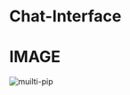 # Chat-Interface
# IMAGE
![muilti-pip](https://user-images.githubusercontent.com/111736742/215792334-6b771f98-215c-4594-bb2a-bc4e73a4eeda.jpg)
